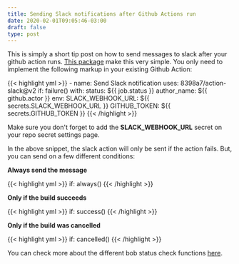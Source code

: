 ```yaml
---
title: Sending Slack notifications after Github Actions run
date: 2020-02-01T09:05:46-03:00
draft: false
type: post
---
```


This is simply a short tip post on how to send messages to slack after your github action runs. [This package](https://github.com/marketplace/actions/action-slack) make this very simple. You only need to implement the following markup in your existing Github Action:

{{< highlight yml >}}
    - name: Send Slack notification
      uses: 8398a7/action-slack@v2
      if: failure()
      with:
          status: ${{ job.status }}
          author_name: ${{ github.actor }}
      env:
        SLACK_WEBHOOK_URL: ${{ secrets.SLACK_WEBHOOK_URL }}
        GITHUB_TOKEN: ${{ secrets.GITHUB_TOKEN }}
{{< /highlight >}}

Make sure you don't forget to add the **SLACK_WEBHOOK_URL** secret on your repo secret settings page.

In the above snippet, the slack action will only be sent if the action fails. But, you can send on a few different conditions:

**Always send the message**

{{< highlight yml >}}
    if: always()
{{< /highlight >}}

**Only if the build succeeds**

{{< highlight yml >}}
    if: success()
{{< /highlight >}}

**Only if the build was cancelled**

{{< highlight yml >}}
    if: cancelled()
{{< /highlight >}}

You can check more about the different bob status check functions [here](https://help.github.com/en/actions/automating-your-workflow-with-github-actions/contexts-and-expression-syntax-for-github-actions).
